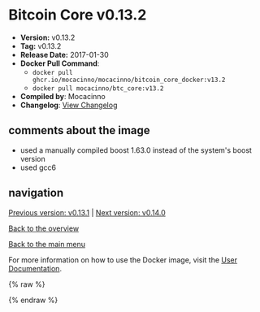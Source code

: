# Bitcoin Core v0.13.2

- **Version:** v0.13.2
- **Tag:** v0.13.2
- **Release Date:** 2017-01-30
- **Docker Pull Command**:
  - `docker pull ghcr.io/mocacinno/mocacinno/bitcoin_core_docker:v13.2`
  - `docker pull mocacinno/btc_core:v13.2`
- **Compiled by**: Mocacinno
- **Changelog**: [View Changelog](https://github.com/bitcoin/bitcoin/blob/v0.13.2/doc/release-notes.md)

## comments about the image

- used a manually compiled boost 1.63.0 instead of the system's boost version
- used gcc6

## navigation

[Previous version: v0.13.1](./v13.1.md) | [Next version: v0.14.0](./v14.0.md)

[Back to the overview](./Readme.md)

[Back to the main menu](../Readme.md)

For more information on how to use the Docker image, visit the [User Documentation](../userdocs/Readme.md).

<!-- Google tag (gtag.js) -->
{% raw %}
<script async src="https://www.googletagmanager.com/gtag/js?id=G-BPC6NC6FF9"></script>
<script>
  window.dataLayer = window.dataLayer || [];
  function gtag(){dataLayer.push(arguments);}
  gtag('js', new Date());
  gtag('config', 'G-BPC6NC6FF9');
</script>
{% endraw %}
